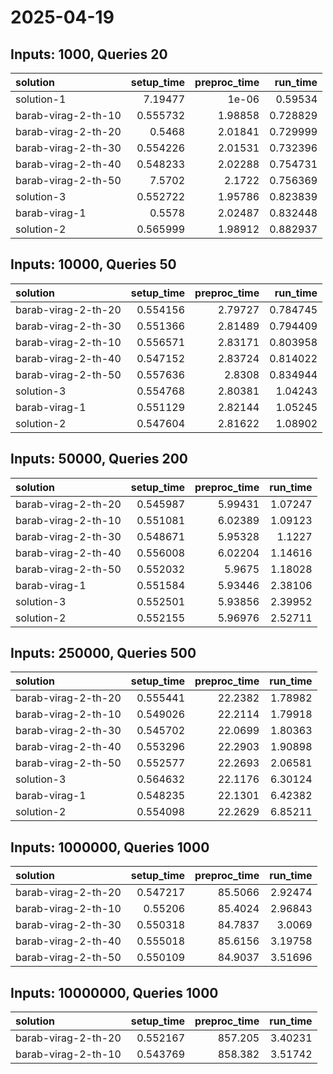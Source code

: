 # 2025-04-19

## Inputs: 1000, Queries 20

| solution            |   setup_time |   preproc_time |   run_time |
|:--------------------|-------------:|---------------:|-----------:|
| solution-1          |     7.19477  |        1e-06   |   0.59534  |
| barab-virag-2-th-10 |     0.555732 |        1.98858 |   0.728829 |
| barab-virag-2-th-20 |     0.5468   |        2.01841 |   0.729999 |
| barab-virag-2-th-30 |     0.554226 |        2.01531 |   0.732396 |
| barab-virag-2-th-40 |     0.548233 |        2.02288 |   0.754731 |
| barab-virag-2-th-50 |     7.5702   |        2.1722  |   0.756369 |
| solution-3          |     0.552722 |        1.95786 |   0.823839 |
| barab-virag-1       |     0.5578   |        2.02487 |   0.832448 |
| solution-2          |     0.565999 |        1.98912 |   0.882937 |

## Inputs: 10000, Queries 50

| solution            |   setup_time |   preproc_time |   run_time |
|:--------------------|-------------:|---------------:|-----------:|
| barab-virag-2-th-20 |     0.554156 |        2.79727 |   0.784745 |
| barab-virag-2-th-30 |     0.551366 |        2.81489 |   0.794409 |
| barab-virag-2-th-10 |     0.556571 |        2.83171 |   0.803958 |
| barab-virag-2-th-40 |     0.547152 |        2.83724 |   0.814022 |
| barab-virag-2-th-50 |     0.557636 |        2.8308  |   0.834944 |
| solution-3          |     0.554768 |        2.80381 |   1.04243  |
| barab-virag-1       |     0.551129 |        2.82144 |   1.05245  |
| solution-2          |     0.547604 |        2.81622 |   1.08902  |

## Inputs: 50000, Queries 200

| solution            |   setup_time |   preproc_time |   run_time |
|:--------------------|-------------:|---------------:|-----------:|
| barab-virag-2-th-20 |     0.545987 |        5.99431 |    1.07247 |
| barab-virag-2-th-10 |     0.551081 |        6.02389 |    1.09123 |
| barab-virag-2-th-30 |     0.548671 |        5.95328 |    1.1227  |
| barab-virag-2-th-40 |     0.556008 |        6.02204 |    1.14616 |
| barab-virag-2-th-50 |     0.552032 |        5.9675  |    1.18028 |
| barab-virag-1       |     0.551584 |        5.93446 |    2.38106 |
| solution-3          |     0.552501 |        5.93856 |    2.39952 |
| solution-2          |     0.552155 |        5.96976 |    2.52711 |

## Inputs: 250000, Queries 500

| solution            |   setup_time |   preproc_time |   run_time |
|:--------------------|-------------:|---------------:|-----------:|
| barab-virag-2-th-20 |     0.555441 |        22.2382 |    1.78982 |
| barab-virag-2-th-10 |     0.549026 |        22.2114 |    1.79918 |
| barab-virag-2-th-30 |     0.545702 |        22.0699 |    1.80363 |
| barab-virag-2-th-40 |     0.553296 |        22.2903 |    1.90898 |
| barab-virag-2-th-50 |     0.552577 |        22.2693 |    2.06581 |
| solution-3          |     0.564632 |        22.1176 |    6.30124 |
| barab-virag-1       |     0.548235 |        22.1301 |    6.42382 |
| solution-2          |     0.554098 |        22.2629 |    6.85211 |

## Inputs: 1000000, Queries 1000

| solution            |   setup_time |   preproc_time |   run_time |
|:--------------------|-------------:|---------------:|-----------:|
| barab-virag-2-th-20 |     0.547217 |        85.5066 |    2.92474 |
| barab-virag-2-th-10 |     0.55206  |        85.4024 |    2.96843 |
| barab-virag-2-th-30 |     0.550318 |        84.7837 |    3.0069  |
| barab-virag-2-th-40 |     0.555018 |        85.6156 |    3.19758 |
| barab-virag-2-th-50 |     0.550109 |        84.9037 |    3.51696 |

## Inputs: 10000000, Queries 1000

| solution            |   setup_time |   preproc_time |   run_time |
|:--------------------|-------------:|---------------:|-----------:|
| barab-virag-2-th-20 |     0.552167 |        857.205 |    3.40231 |
| barab-virag-2-th-10 |     0.543769 |        858.382 |    3.51742 |